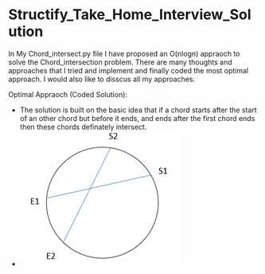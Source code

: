 # Structify_Take_Home_Interview_Solution
In My Chord_intersect.py file I have proposed an O(nlogn) appraoch to solve the Chord_intersection problem. 
There are many thoughts and approaches that I tried and implement and finally coded the most optimal approach. I would also like to disscus all my approaches.

Optimal Appraoch (Coded Solution):
* The solution is built on the basic idea that if a chord starts after the start of an other chord but before it ends, and ends after the first chord ends then these chords definately intersect.
* ![Screenshot](sc1.png)


